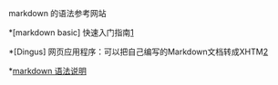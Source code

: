 markdown 的语法参考网站

*[markdown basic] 快速入门指南[1]

*[Dingus] 网页应用程序：可以把自己编写的Markdown文档转成XHTM[2]

*[markdown 语法说明][3]

[1]: http://wowubuntu.com/markdown/basic.html
[2]: http://daringfireball.net/projects/markdown/dingus
[3]: http://wowubuntu.com/markdown/
